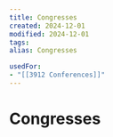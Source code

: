 ```yaml
---
title: Congresses
created: 2024-12-01
modified: 2024-12-01
tags: 
alias: Congresses

usedFor:
- "[[3912 Conferences]]"
---
```

# Congresses
